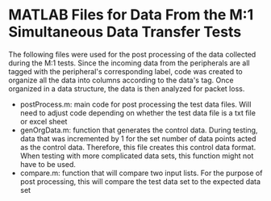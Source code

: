 # MATLAB Files for Data From the M:1 Simultaneous Data Transfer Tests

The following files were used for the post processing of the data collected during the M:1 tests. Since the incoming data from the peripherals are all tagged with the peripheral's corresponding label, code was created to organize all the data into columns according to the data's tag. Once organized in a data structure, the data is then analyzed for packet loss. 

* postProcess.m: main code for post processing the test data files. Will need to adjust code depending on whether the test data file is a txt file or excel sheet
* genOrgData.m: function that generates the control data. During testing, data that was incremented by 1 for the set number of data points acted as the control data. Therefore, this file creates this control data format. When testing with more complicated data sets, this function might not have to be used. 
* compare.m: function that will compare two input lists. For the purpose of post processing, this will compare the test data set to the expected data set 
